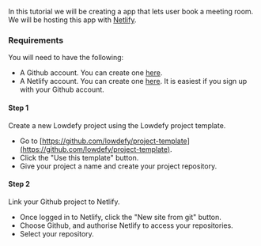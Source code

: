In this tutorial we will be creating a app that lets user book a meeting room. We will be hosting this app with [Netlify](https://www.netlify.com).

### Requirements

You will need to have the following:
- A Github account. You can create one [here](https://github.com/join).
- A Netlify account. You can create one [here](https://app.netlify.com/signup). It is easiest if you sign up with your Github account.

#### Step 1

Create a new Lowdefy project using the Lowdefy project template.

- Go to [https://github.com/lowdefy/project-template](https://github.com/lowdefy/project-template).
- Click the "Use this template" button.
- Give your project a name and create your project repository.

#### Step 2

Link your Github project to Netlify.

- Once logged in to Netlify, click the "New site from git" button.
- Choose Github, and authorise Netlify to access your repositories.
- Select your repository.
